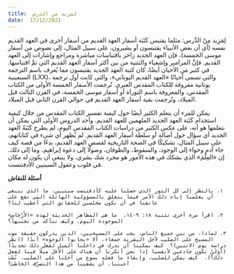 ```yaml
---
title:  لمزيد من الدرس
date:  17/12/2021
---
```


لِمَزِيد مِنْ الدَّرس: مثلما يقتبس كَتَبَة أسفار العهد القديم من أسفار أخرى في العهد القديم نفسه (أي أن بعض الأنبياء يقتبسون أو يشيرون، على سبيل المثال، إلى نصوص من أسفار موسى الخمسة)، فإن العهد الجديد زاخر باقتباسات مباشرة ومراجع وإشارات إلى العهد القديم. فإنَّ المزامير وإشعياء والتثنية من بين أكثر أسفار العهد القديم التي تمَّ اقتباسها.  في كثير من الأحيان أيضًا، كان كتبة العهد الجديد يقتبسون مما يُعرف باسم الترجمة السبعينية (LXX)، والتي تسمى أحيانًا «العهد القديم اليوناني»، والتي كانت أول ترجمة يونانية معروفة للكتاب المقدس العبري.  تُرجمت الأسفار الخمسة الأولى من الكتاب المقدس، والمعروفة باسم التوراة أو أسفار موسى الخمسة، في القرن الثالث قبل الميلاد، وتُرجمت بقية أسفار العهد القديم في حوالي القرن الثاني قبل الميلاد.

يمكن للمرء أن يتعلم الكثير أيضًا حول كيفية تفسير الكتاب المقدس من خلال كيفية استخدام كَتَبَة العهد الجديد الملهمين للعهد القديم.  وأحد الدروس الأولى التي يمكن أن نتعلمها هو أنه، على عكس الكثير من دراسات الكتاب المقدس اليوم، لم يطرح كَتَبَةُ العهد الجديد أي سؤال حول أصالة أو سلطة أسفار العهد القديم. لم يُظهر أي شيء في كتاباتهم، على سبيل المثال، تشكيكًا في الصحة التاريخية لقصص العهد القديم، بدءًا من قصة كيف جاء آدم وحواء إلى الوجود، والسقوط، والطوفان، وصولًا إلى دعوة إبراهيم، وما إلى ذلك. إن «العِلْمَ» الذي يشكك في هذه الأمور هو مجرد شك بشري، ولا ينبغي أن يكون له مكان في قلوب وعقول السبتيين الأدفنتست.

**أسئلة للنقاش**

`١. بالنظر إلى كل النور الذي حصلنا عليه كأدفنتست سبتيين، ما الذي ينبغي أن يعلمنا إياه ذلك الأمر فيما يتعلق بالمسؤولية الهائلة التي تقع على عاتقنا في أن نكون مخلصين للحقائق التي أُعطيت لنا؟`

`٢. اقرأ مرة أخرى تثنية ١٨: ٩-١٤.  ما هي المظاهر الحديثة لهذه «الأَرْجَاسِ» الموجودة اليوم، وكيف نتأكد من تجنبها؟`

`٣. لماذا، من بين جميع الناس، يجب على المسيحيين، الذين يدركون حقيقة موت المسيح على الصليب لأجل البشرية جمعاء، ألا «يحابوا الوجوه» أبدًا (انظر دراسة يوم الاثنين)؟  كيف يمكننا أن ندرك في داخلنا الميل لفعل ذلك تحديدًا (أَوَلَنْ نكون خادعين لأنفسنا إذا نحن أنكرنا أن هناك على الأقل ميلًا فينا لفعل ذلك؟).  كيف يمكن للصليب، وإبقاء ما فعله يسوع من أجلنا على الصليب، نُصْبَ أعيننا، أن يشفينا من هذا التصرّف الخاطئ؟`